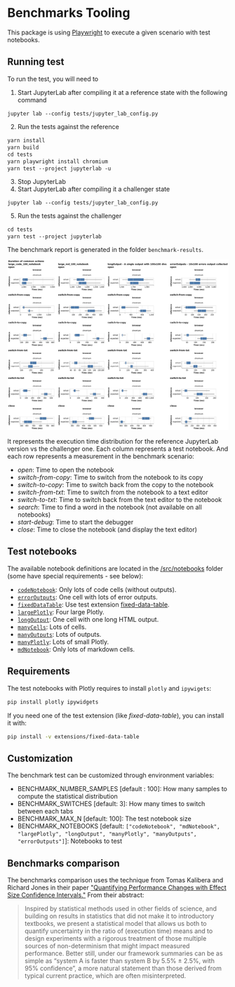 # Benchmarks Tooling

This package is using [Playwright](https://playwright.dev/) to execute a given scenario with test notebooks.

## Running test

To run the test, you will need to

1. Start JupyterLab after compiling it at a reference state with the following command

```
jupyter lab --config tests/jupyter_lab_config.py
```

2. Run the tests against the reference

```
yarn install
yarn build
cd tests
yarn playwright install chromium
yarn test --project jupyterlab -u
```

3. Stop JupyterLab
4. Start JupyterLab after compiling it a challenger state

```
jupyter lab --config tests/jupyter_lab_config.py
```

5. Run the tests against the challenger

```
cd tests
yarn test --project jupyterlab
```

The benchmark report is generated in the folder `benchmark-results`.

![](./images/example.png)

It represents the execution time distribution for the reference JupyterLab version vs the challenger one. Each column represents a test notebook. And each row represents a measurement in the benchmark scenario:

- _open_: Time to open the notebook
- _switch-from-copy_: Time to switch from the notebook to its copy
- _switch-to-copy_: Time to switch back from the copy to the notebook
- _switch-from-txt_: Time to switch from the notebook to a text editor
- _switch-to-txt_: Time to switch back from the text editor to the notebook
- _search_: Time to find a word in the notebook (not available on all notebooks)
- _start-debug_: Time to start the debugger
- _close_: Time to close the notebook (and display the text editor)

## Test notebooks

The available notebook definitions are located in the [/src/notebooks](https://github.com/jupyterlab/benchmarks/tree/master/tests/generators/) folder (some have special requirements - see below):

- [`codeNotebook`](https://github.com/jupyterlab/benchmarks/tree/master/tests/generators/codeNotebook.ts): Only lots of code cells (without outputs).
- [`errorOutputs`](https://github.com/jupyterlab/benchmarks/tree/master/tests/generators/errorOutputs.ts): One cell with lots of error outputs.
- [`fixedDataTable`](https://github.com/jupyterlab/benchmarks/tree/master/tests/generators/fixedDataTable.ts): Use test extension [fixed-data-table](https://github.com/jupyterlab/benchmarks/tree/master/extensions/fixed-data-table).
- [`largePlotly`](https://github.com/jupyterlab/benchmarks/tree/master/tests/generators/largePlotly.ts): Four large Plotly.
- [`longOutput`](https://github.com/jupyterlab/benchmarks/tree/master/tests/generators/longOutput.ts): One cell with one long HTML output.
- [`manyCells`](https://github.com/jupyterlab/benchmarks/tree/master/tests/generators/manyCells.ts): Lots of cells.
- [`manyOutputs`](https://github.com/jupyterlab/benchmarks/tree/master/tests/generators/manyOutputs.ts): Lots of outputs.
- [`manyPlotly`](https://github.com/jupyterlab/benchmarks/tree/master/tests/generators/manyPlotly.ts): Lots of small Plotly.
- [`mdNotebook`](https://github.com/jupyterlab/benchmarks/tree/master/tests/generators/mdNotebook.ts): Only lots of markdown cells.

## Requirements

The test notebooks with Plotly requires to install `plotly` and `ipywigets`:

```sh
pip install plotly ipywidgets
```

If you need one of the test extension (like _fixed-data-table_), you can install it with:

```sh
pip install -v extensions/fixed-data-table
```

## Customization

The benchmark test can be customized through environment variables:
- BENCHMARK_NUMBER_SAMPLES [default : 100]: How many samples to compute the statistical distribution
- BENCHMARK_SWITCHES [default: 3]: How many times to switch between each tabs
- BENCHMARK_MAX_N [default: 100]: The test notebook size
- BENCHMARK_NOTEBOOKS [default: `["codeNotebook", "mdNotebook", "largePlotly", "longOutput", "manyPlotly", "manyOutputs", "errorOutputs"]`]: Notebooks to test

## Benchmarks comparison

The benchmarks comparison uses the technique from Tomas Kalibera and Richard Jones in their paper
["Quantifying Performance Changes with Effect Size Confidence Intervals."](https://www.google.com/url?sa=t&rct=j&q=&esrc=s&source=web&cd=&cad=rja&uact=8&ved=2ahUKEwjEq7u9ovXqAhXYs54KHf3QCM0QFjACegQIBRAB&url=https%3A%2F%2Farxiv.org%2Fabs%2F2007.10899&usg=AOvVaw0ihkJJIaT6v95zlAtGtI2o) From their abstract:

> Inspired by statistical methods used in other fields of science, and building on results in statistics that did not make it to introductory textbooks, we present a statistical model that allows us both to quantify uncertainty in the ratio of (execution time) means and to design experiments with a rigorous treatment of those multiple sources of non-determinism that might impact measured performance. Better still, under our framework summaries can be as simple as “system A is faster than system B by 5.5% ± 2.5%, with 95% confidence”, a more natural statement than those derived from typical current practice, which are often misinterpreted.
